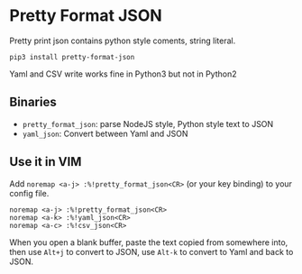 # Pretty Format JSON

Pretty print json contains python style coments, string literal.

```
pip3 install pretty-format-json
```

Yaml and CSV write works fine in Python3 but not in Python2

## Binaries

* `pretty_format_json`: parse NodeJS style, Python style text to JSON
* `yaml_json`: Convert between Yaml and JSON

## Use it in VIM

Add `noremap <a-j> :%!pretty_format_json<CR>` (or your key binding) to your config file.

```
noremap <a-j> :%!pretty_format_json<CR>
noremap <a-k> :%!yaml_json<CR>
noremap <a-c> :%!csv_json<CR>
```

When you open a blank buffer, paste the text copied from somewhere into,
then use `Alt+j` to convert to JSON,
use `Alt-k` to convert to Yaml and back to JSON.
